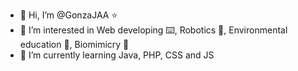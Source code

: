 - 👋 Hi, I’m @GonzaJAA :star:
- 👀 I’m interested in Web developing :keyboard:, Robotics :robot:, Environmental education :frog:, Biomimicry :bee:
- 🌱 I’m currently learning Java, PHP, CSS and JS


<!---
GonzaJAA/GonzaJAA is a ✨ special ✨ repository because its `README.md` (this file) appears on your GitHub profile.
You can click the Preview link to take a look at your changes.
--->
